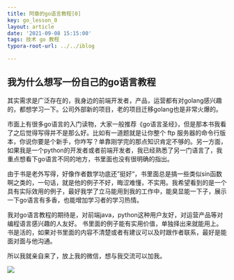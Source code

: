```yaml
---
title: 阿章的go语言教程[0]
key: go_lesson_0
layout: article
date: '2021-09-08 15:15:00'
tags: 技术 go 教程
typora-root-url: ../../iblog

---
```


## 我为什么想写一份自己的go语言教程

其实需求是广泛存在的，我身边的前端开发者，产品，运营都有对golang感兴趣的，都想学习一下。公司外部新的项目，老的项目迁移golang也是非常火爆的。

市面上有很多go语言的入门读物，大家一般推荐《go语言圣经》，但是那本书我看了之后觉得写得并不是那么好。比如有一道题就是让你整个 ftp 服务器的命令行版本，你说你要是个新手，你咋写？单靠刚学完的那点知识肯定不够的。另一方面，如果我是一个python的开发者或者前端开发者，我已经熟悉了另一门语言了，我重点想看下go语言不同的地方，书里面也没有很明确的指出。

由于书是老外写得，好像作者数学功底还”挺好“，书里面总是搞一些类似sin函数啊之类的，一句话，就是他的例子不好，晦涩难懂，不实用。我希望看到的是一个具有实际效用的例子，最好我学了立马能用到我的工作中，能臭显能一下子，展示一下go语言有多香，也能增加学习者的学习热情。

我对go语言教程的期待是，对前端java，python这种用户友好，对运营产品等对编程语言感兴趣的人友好。 书里面的例子能有实用价值，单独择出来就能用上。书是活的，如果对书里面的内容不清楚或者有建议可以及时跟作者联系，最好是能面对面与他沟通。

所以我就亲自来了，放上我的微信，想与我交流可以加我。

![](https://img.azhangbaobao.cn/img/341631086667_.pic.jpg)
